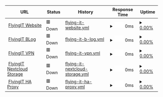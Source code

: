 <!--start: status pages-->
<!-- This summary is generated by Upptime (https://github.com/upptime/upptime) -->
<!-- Do not edit this manually, your changes will be overwritten -->
<!-- prettier-ignore -->
| URL | Status | History | Response Time | Uptime |
| --- | ------ | ------- | ------------- | ------ |
| <img alt="" src="https://icons.duckduckgo.com/ip3/flyingit.rocks.ico" height="13"> [FlyingIT Website](https://flyingit.rocks) | 🟥 Down | [flying-it-website.yml](https://github.com/Lehnux/flyingit_uptime/commits/HEAD/history/flying-it-website.yml) | <details><summary><img alt="Response time graph" src="./graphs/flying-it-website/response-time-week.png" height="20"> 0ms</summary><br><a href="https://uptime.flyingit.rocks/history/flying-it-website"><img alt="Response time 899" src="https://img.shields.io/endpoint?url=https%3A%2F%2Fraw.githubusercontent.com%2FLehnux%2Fflyingit_uptime%2FHEAD%2Fapi%2Fflying-it-website%2Fresponse-time.json"></a><br><a href="https://uptime.flyingit.rocks/history/flying-it-website"><img alt="24-hour response time 0" src="https://img.shields.io/endpoint?url=https%3A%2F%2Fraw.githubusercontent.com%2FLehnux%2Fflyingit_uptime%2FHEAD%2Fapi%2Fflying-it-website%2Fresponse-time-day.json"></a><br><a href="https://uptime.flyingit.rocks/history/flying-it-website"><img alt="7-day response time 0" src="https://img.shields.io/endpoint?url=https%3A%2F%2Fraw.githubusercontent.com%2FLehnux%2Fflyingit_uptime%2FHEAD%2Fapi%2Fflying-it-website%2Fresponse-time-week.json"></a><br><a href="https://uptime.flyingit.rocks/history/flying-it-website"><img alt="30-day response time 0" src="https://img.shields.io/endpoint?url=https%3A%2F%2Fraw.githubusercontent.com%2FLehnux%2Fflyingit_uptime%2FHEAD%2Fapi%2Fflying-it-website%2Fresponse-time-month.json"></a><br><a href="https://uptime.flyingit.rocks/history/flying-it-website"><img alt="1-year response time 916" src="https://img.shields.io/endpoint?url=https%3A%2F%2Fraw.githubusercontent.com%2FLehnux%2Fflyingit_uptime%2FHEAD%2Fapi%2Fflying-it-website%2Fresponse-time-year.json"></a></details> | <details><summary><a href="https://uptime.flyingit.rocks/history/flying-it-website">0.00%</a></summary><a href="https://uptime.flyingit.rocks/history/flying-it-website"><img alt="All-time uptime 63.51%" src="https://img.shields.io/endpoint?url=https%3A%2F%2Fraw.githubusercontent.com%2FLehnux%2Fflyingit_uptime%2FHEAD%2Fapi%2Fflying-it-website%2Fuptime.json"></a><br><a href="https://uptime.flyingit.rocks/history/flying-it-website"><img alt="24-hour uptime 0.00%" src="https://img.shields.io/endpoint?url=https%3A%2F%2Fraw.githubusercontent.com%2FLehnux%2Fflyingit_uptime%2FHEAD%2Fapi%2Fflying-it-website%2Fuptime-day.json"></a><br><a href="https://uptime.flyingit.rocks/history/flying-it-website"><img alt="7-day uptime 0.00%" src="https://img.shields.io/endpoint?url=https%3A%2F%2Fraw.githubusercontent.com%2FLehnux%2Fflyingit_uptime%2FHEAD%2Fapi%2Fflying-it-website%2Fuptime-week.json"></a><br><a href="https://uptime.flyingit.rocks/history/flying-it-website"><img alt="30-day uptime 0.00%" src="https://img.shields.io/endpoint?url=https%3A%2F%2Fraw.githubusercontent.com%2FLehnux%2Fflyingit_uptime%2FHEAD%2Fapi%2Fflying-it-website%2Fuptime-month.json"></a><br><a href="https://uptime.flyingit.rocks/history/flying-it-website"><img alt="1-year uptime 46.70%" src="https://img.shields.io/endpoint?url=https%3A%2F%2Fraw.githubusercontent.com%2FLehnux%2Fflyingit_uptime%2FHEAD%2Fapi%2Fflying-it-website%2Fuptime-year.json"></a></details>
| <img alt="" src="https://icons.duckduckgo.com/ip3/blog.flyingit.rocks.ico" height="13"> [FlyingIT BLog](https://blog.flyingit.rocks) | 🟥 Down | [flying-it-b-log.yml](https://github.com/Lehnux/flyingit_uptime/commits/HEAD/history/flying-it-b-log.yml) | <details><summary><img alt="Response time graph" src="./graphs/flying-it-b-log/response-time-week.png" height="20"> 0ms</summary><br><a href="https://uptime.flyingit.rocks/history/flying-it-b-log"><img alt="Response time 0" src="https://img.shields.io/endpoint?url=https%3A%2F%2Fraw.githubusercontent.com%2FLehnux%2Fflyingit_uptime%2FHEAD%2Fapi%2Fflying-it-b-log%2Fresponse-time.json"></a><br><a href="https://uptime.flyingit.rocks/history/flying-it-b-log"><img alt="24-hour response time 0" src="https://img.shields.io/endpoint?url=https%3A%2F%2Fraw.githubusercontent.com%2FLehnux%2Fflyingit_uptime%2FHEAD%2Fapi%2Fflying-it-b-log%2Fresponse-time-day.json"></a><br><a href="https://uptime.flyingit.rocks/history/flying-it-b-log"><img alt="7-day response time 0" src="https://img.shields.io/endpoint?url=https%3A%2F%2Fraw.githubusercontent.com%2FLehnux%2Fflyingit_uptime%2FHEAD%2Fapi%2Fflying-it-b-log%2Fresponse-time-week.json"></a><br><a href="https://uptime.flyingit.rocks/history/flying-it-b-log"><img alt="30-day response time 0" src="https://img.shields.io/endpoint?url=https%3A%2F%2Fraw.githubusercontent.com%2FLehnux%2Fflyingit_uptime%2FHEAD%2Fapi%2Fflying-it-b-log%2Fresponse-time-month.json"></a><br><a href="https://uptime.flyingit.rocks/history/flying-it-b-log"><img alt="1-year response time 0" src="https://img.shields.io/endpoint?url=https%3A%2F%2Fraw.githubusercontent.com%2FLehnux%2Fflyingit_uptime%2FHEAD%2Fapi%2Fflying-it-b-log%2Fresponse-time-year.json"></a></details> | <details><summary><a href="https://uptime.flyingit.rocks/history/flying-it-b-log">0.00%</a></summary><a href="https://uptime.flyingit.rocks/history/flying-it-b-log"><img alt="All-time uptime 0.00%" src="https://img.shields.io/endpoint?url=https%3A%2F%2Fraw.githubusercontent.com%2FLehnux%2Fflyingit_uptime%2FHEAD%2Fapi%2Fflying-it-b-log%2Fuptime.json"></a><br><a href="https://uptime.flyingit.rocks/history/flying-it-b-log"><img alt="24-hour uptime 0.00%" src="https://img.shields.io/endpoint?url=https%3A%2F%2Fraw.githubusercontent.com%2FLehnux%2Fflyingit_uptime%2FHEAD%2Fapi%2Fflying-it-b-log%2Fuptime-day.json"></a><br><a href="https://uptime.flyingit.rocks/history/flying-it-b-log"><img alt="7-day uptime 0.00%" src="https://img.shields.io/endpoint?url=https%3A%2F%2Fraw.githubusercontent.com%2FLehnux%2Fflyingit_uptime%2FHEAD%2Fapi%2Fflying-it-b-log%2Fuptime-week.json"></a><br><a href="https://uptime.flyingit.rocks/history/flying-it-b-log"><img alt="30-day uptime 0.00%" src="https://img.shields.io/endpoint?url=https%3A%2F%2Fraw.githubusercontent.com%2FLehnux%2Fflyingit_uptime%2FHEAD%2Fapi%2Fflying-it-b-log%2Fuptime-month.json"></a><br><a href="https://uptime.flyingit.rocks/history/flying-it-b-log"><img alt="1-year uptime 0.00%" src="https://img.shields.io/endpoint?url=https%3A%2F%2Fraw.githubusercontent.com%2FLehnux%2Fflyingit_uptime%2FHEAD%2Fapi%2Fflying-it-b-log%2Fuptime-year.json"></a></details>
| <img alt="" src="https://icons.duckduckgo.com/ip3/vpn.flyingit.rocks.ico" height="13"> [FlyingIT VPN](https://vpn.flyingit.rocks) | 🟥 Down | [flying-it-vpn.yml](https://github.com/Lehnux/flyingit_uptime/commits/HEAD/history/flying-it-vpn.yml) | <details><summary><img alt="Response time graph" src="./graphs/flying-it-vpn/response-time-week.png" height="20"> 0ms</summary><br><a href="https://uptime.flyingit.rocks/history/flying-it-vpn"><img alt="Response time 0" src="https://img.shields.io/endpoint?url=https%3A%2F%2Fraw.githubusercontent.com%2FLehnux%2Fflyingit_uptime%2FHEAD%2Fapi%2Fflying-it-vpn%2Fresponse-time.json"></a><br><a href="https://uptime.flyingit.rocks/history/flying-it-vpn"><img alt="24-hour response time 0" src="https://img.shields.io/endpoint?url=https%3A%2F%2Fraw.githubusercontent.com%2FLehnux%2Fflyingit_uptime%2FHEAD%2Fapi%2Fflying-it-vpn%2Fresponse-time-day.json"></a><br><a href="https://uptime.flyingit.rocks/history/flying-it-vpn"><img alt="7-day response time 0" src="https://img.shields.io/endpoint?url=https%3A%2F%2Fraw.githubusercontent.com%2FLehnux%2Fflyingit_uptime%2FHEAD%2Fapi%2Fflying-it-vpn%2Fresponse-time-week.json"></a><br><a href="https://uptime.flyingit.rocks/history/flying-it-vpn"><img alt="30-day response time 0" src="https://img.shields.io/endpoint?url=https%3A%2F%2Fraw.githubusercontent.com%2FLehnux%2Fflyingit_uptime%2FHEAD%2Fapi%2Fflying-it-vpn%2Fresponse-time-month.json"></a><br><a href="https://uptime.flyingit.rocks/history/flying-it-vpn"><img alt="1-year response time 0" src="https://img.shields.io/endpoint?url=https%3A%2F%2Fraw.githubusercontent.com%2FLehnux%2Fflyingit_uptime%2FHEAD%2Fapi%2Fflying-it-vpn%2Fresponse-time-year.json"></a></details> | <details><summary><a href="https://uptime.flyingit.rocks/history/flying-it-vpn">0.00%</a></summary><a href="https://uptime.flyingit.rocks/history/flying-it-vpn"><img alt="All-time uptime 0.00%" src="https://img.shields.io/endpoint?url=https%3A%2F%2Fraw.githubusercontent.com%2FLehnux%2Fflyingit_uptime%2FHEAD%2Fapi%2Fflying-it-vpn%2Fuptime.json"></a><br><a href="https://uptime.flyingit.rocks/history/flying-it-vpn"><img alt="24-hour uptime 0.00%" src="https://img.shields.io/endpoint?url=https%3A%2F%2Fraw.githubusercontent.com%2FLehnux%2Fflyingit_uptime%2FHEAD%2Fapi%2Fflying-it-vpn%2Fuptime-day.json"></a><br><a href="https://uptime.flyingit.rocks/history/flying-it-vpn"><img alt="7-day uptime 0.00%" src="https://img.shields.io/endpoint?url=https%3A%2F%2Fraw.githubusercontent.com%2FLehnux%2Fflyingit_uptime%2FHEAD%2Fapi%2Fflying-it-vpn%2Fuptime-week.json"></a><br><a href="https://uptime.flyingit.rocks/history/flying-it-vpn"><img alt="30-day uptime 0.00%" src="https://img.shields.io/endpoint?url=https%3A%2F%2Fraw.githubusercontent.com%2FLehnux%2Fflyingit_uptime%2FHEAD%2Fapi%2Fflying-it-vpn%2Fuptime-month.json"></a><br><a href="https://uptime.flyingit.rocks/history/flying-it-vpn"><img alt="1-year uptime 0.00%" src="https://img.shields.io/endpoint?url=https%3A%2F%2Fraw.githubusercontent.com%2FLehnux%2Fflyingit_uptime%2FHEAD%2Fapi%2Fflying-it-vpn%2Fuptime-year.json"></a></details>
| <img alt="" src="https://icons.duckduckgo.com/ip3/nextcloud.flyingit.rocks.ico" height="13"> [FlyingIT Nextcloud Storage](https://nextcloud.flyingit.rocks) | 🟥 Down | [flying-it-nextcloud-storage.yml](https://github.com/Lehnux/flyingit_uptime/commits/HEAD/history/flying-it-nextcloud-storage.yml) | <details><summary><img alt="Response time graph" src="./graphs/flying-it-nextcloud-storage/response-time-week.png" height="20"> 0ms</summary><br><a href="https://uptime.flyingit.rocks/history/flying-it-nextcloud-storage"><img alt="Response time 0" src="https://img.shields.io/endpoint?url=https%3A%2F%2Fraw.githubusercontent.com%2FLehnux%2Fflyingit_uptime%2FHEAD%2Fapi%2Fflying-it-nextcloud-storage%2Fresponse-time.json"></a><br><a href="https://uptime.flyingit.rocks/history/flying-it-nextcloud-storage"><img alt="24-hour response time 0" src="https://img.shields.io/endpoint?url=https%3A%2F%2Fraw.githubusercontent.com%2FLehnux%2Fflyingit_uptime%2FHEAD%2Fapi%2Fflying-it-nextcloud-storage%2Fresponse-time-day.json"></a><br><a href="https://uptime.flyingit.rocks/history/flying-it-nextcloud-storage"><img alt="7-day response time 0" src="https://img.shields.io/endpoint?url=https%3A%2F%2Fraw.githubusercontent.com%2FLehnux%2Fflyingit_uptime%2FHEAD%2Fapi%2Fflying-it-nextcloud-storage%2Fresponse-time-week.json"></a><br><a href="https://uptime.flyingit.rocks/history/flying-it-nextcloud-storage"><img alt="30-day response time 0" src="https://img.shields.io/endpoint?url=https%3A%2F%2Fraw.githubusercontent.com%2FLehnux%2Fflyingit_uptime%2FHEAD%2Fapi%2Fflying-it-nextcloud-storage%2Fresponse-time-month.json"></a><br><a href="https://uptime.flyingit.rocks/history/flying-it-nextcloud-storage"><img alt="1-year response time 0" src="https://img.shields.io/endpoint?url=https%3A%2F%2Fraw.githubusercontent.com%2FLehnux%2Fflyingit_uptime%2FHEAD%2Fapi%2Fflying-it-nextcloud-storage%2Fresponse-time-year.json"></a></details> | <details><summary><a href="https://uptime.flyingit.rocks/history/flying-it-nextcloud-storage">0.00%</a></summary><a href="https://uptime.flyingit.rocks/history/flying-it-nextcloud-storage"><img alt="All-time uptime 0.00%" src="https://img.shields.io/endpoint?url=https%3A%2F%2Fraw.githubusercontent.com%2FLehnux%2Fflyingit_uptime%2FHEAD%2Fapi%2Fflying-it-nextcloud-storage%2Fuptime.json"></a><br><a href="https://uptime.flyingit.rocks/history/flying-it-nextcloud-storage"><img alt="24-hour uptime 0.00%" src="https://img.shields.io/endpoint?url=https%3A%2F%2Fraw.githubusercontent.com%2FLehnux%2Fflyingit_uptime%2FHEAD%2Fapi%2Fflying-it-nextcloud-storage%2Fuptime-day.json"></a><br><a href="https://uptime.flyingit.rocks/history/flying-it-nextcloud-storage"><img alt="7-day uptime 0.00%" src="https://img.shields.io/endpoint?url=https%3A%2F%2Fraw.githubusercontent.com%2FLehnux%2Fflyingit_uptime%2FHEAD%2Fapi%2Fflying-it-nextcloud-storage%2Fuptime-week.json"></a><br><a href="https://uptime.flyingit.rocks/history/flying-it-nextcloud-storage"><img alt="30-day uptime 0.00%" src="https://img.shields.io/endpoint?url=https%3A%2F%2Fraw.githubusercontent.com%2FLehnux%2Fflyingit_uptime%2FHEAD%2Fapi%2Fflying-it-nextcloud-storage%2Fuptime-month.json"></a><br><a href="https://uptime.flyingit.rocks/history/flying-it-nextcloud-storage"><img alt="1-year uptime 0.00%" src="https://img.shields.io/endpoint?url=https%3A%2F%2Fraw.githubusercontent.com%2FLehnux%2Fflyingit_uptime%2FHEAD%2Fapi%2Fflying-it-nextcloud-storage%2Fuptime-year.json"></a></details>
| <img alt="" src="https://icons.duckduckgo.com/ip3/proxy.flyingit.rocks.ico" height="13"> [FlyingIT HA Proxy](https://proxy.flyingit.rocks) | 🟥 Down | [flying-it-ha-proxy.yml](https://github.com/Lehnux/flyingit_uptime/commits/HEAD/history/flying-it-ha-proxy.yml) | <details><summary><img alt="Response time graph" src="./graphs/flying-it-ha-proxy/response-time-week.png" height="20"> 0ms</summary><br><a href="https://uptime.flyingit.rocks/history/flying-it-ha-proxy"><img alt="Response time 0" src="https://img.shields.io/endpoint?url=https%3A%2F%2Fraw.githubusercontent.com%2FLehnux%2Fflyingit_uptime%2FHEAD%2Fapi%2Fflying-it-ha-proxy%2Fresponse-time.json"></a><br><a href="https://uptime.flyingit.rocks/history/flying-it-ha-proxy"><img alt="24-hour response time 0" src="https://img.shields.io/endpoint?url=https%3A%2F%2Fraw.githubusercontent.com%2FLehnux%2Fflyingit_uptime%2FHEAD%2Fapi%2Fflying-it-ha-proxy%2Fresponse-time-day.json"></a><br><a href="https://uptime.flyingit.rocks/history/flying-it-ha-proxy"><img alt="7-day response time 0" src="https://img.shields.io/endpoint?url=https%3A%2F%2Fraw.githubusercontent.com%2FLehnux%2Fflyingit_uptime%2FHEAD%2Fapi%2Fflying-it-ha-proxy%2Fresponse-time-week.json"></a><br><a href="https://uptime.flyingit.rocks/history/flying-it-ha-proxy"><img alt="30-day response time 0" src="https://img.shields.io/endpoint?url=https%3A%2F%2Fraw.githubusercontent.com%2FLehnux%2Fflyingit_uptime%2FHEAD%2Fapi%2Fflying-it-ha-proxy%2Fresponse-time-month.json"></a><br><a href="https://uptime.flyingit.rocks/history/flying-it-ha-proxy"><img alt="1-year response time 0" src="https://img.shields.io/endpoint?url=https%3A%2F%2Fraw.githubusercontent.com%2FLehnux%2Fflyingit_uptime%2FHEAD%2Fapi%2Fflying-it-ha-proxy%2Fresponse-time-year.json"></a></details> | <details><summary><a href="https://uptime.flyingit.rocks/history/flying-it-ha-proxy">0.00%</a></summary><a href="https://uptime.flyingit.rocks/history/flying-it-ha-proxy"><img alt="All-time uptime 0.00%" src="https://img.shields.io/endpoint?url=https%3A%2F%2Fraw.githubusercontent.com%2FLehnux%2Fflyingit_uptime%2FHEAD%2Fapi%2Fflying-it-ha-proxy%2Fuptime.json"></a><br><a href="https://uptime.flyingit.rocks/history/flying-it-ha-proxy"><img alt="24-hour uptime 0.00%" src="https://img.shields.io/endpoint?url=https%3A%2F%2Fraw.githubusercontent.com%2FLehnux%2Fflyingit_uptime%2FHEAD%2Fapi%2Fflying-it-ha-proxy%2Fuptime-day.json"></a><br><a href="https://uptime.flyingit.rocks/history/flying-it-ha-proxy"><img alt="7-day uptime 0.00%" src="https://img.shields.io/endpoint?url=https%3A%2F%2Fraw.githubusercontent.com%2FLehnux%2Fflyingit_uptime%2FHEAD%2Fapi%2Fflying-it-ha-proxy%2Fuptime-week.json"></a><br><a href="https://uptime.flyingit.rocks/history/flying-it-ha-proxy"><img alt="30-day uptime 0.00%" src="https://img.shields.io/endpoint?url=https%3A%2F%2Fraw.githubusercontent.com%2FLehnux%2Fflyingit_uptime%2FHEAD%2Fapi%2Fflying-it-ha-proxy%2Fuptime-month.json"></a><br><a href="https://uptime.flyingit.rocks/history/flying-it-ha-proxy"><img alt="1-year uptime 0.00%" src="https://img.shields.io/endpoint?url=https%3A%2F%2Fraw.githubusercontent.com%2FLehnux%2Fflyingit_uptime%2FHEAD%2Fapi%2Fflying-it-ha-proxy%2Fuptime-year.json"></a></details>

<!--end: status pages-->

